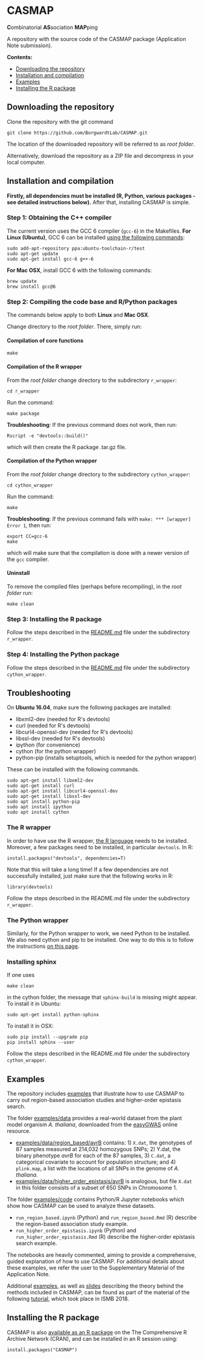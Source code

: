 # CASMAP
**C**ombinatorial **AS**sociation **MAP**ping

A repository with the source code of the CASMAP package (Application Note submission).

**Contents:**
+ [Downloading the repository](#downloading-the-repository)
+ [Installation and compilation](#installation-and-compilation)
+ [Examples](#examples)
+ [Installing the R package](#installing-the-r-package)


## Downloading the repository

Clone the repository with the git command
```
git clone https://github.com/BorgwardtLab/CASMAP.git
```
The location of the downloaded repository will be referred to as *root folder*.

Alternatively, download the repository as a ZIP file and decompress in your local computer.


## Installation and compilation

**Firstly, all dependencies must be installed (R, Python, various packages - see detailed instructions below).** After that, installing CASMAP is simple.

### Step 1: Obtaining the C++ compiler

The current version uses the GCC 6 compiler (`gcc-6`) in the Makefiles.
**For Linux (Ubuntu)**, GCC 6 can be installed [using the following commands](https://askubuntu.com/questions/746369/how-can-i-install-and-use-gcc-6-on-xenial/746480#746480):
```
sudo add-apt-repository ppa:ubuntu-toolchain-r/test
sudo apt-get update
sudo apt-get install gcc-6 g++-6
```

**For Mac OSX**, install GCC 6 with the following commands:
```
brew update
brew install gcc@6
```


### Step 2: Compiling the code base and R/Python packages

The commands below apply to both **Linux** and **Mac OSX**.

Change directory to the *root folder*. There, simply run:

#### Compilation of core functions

```
make
```

#### Compilation of the R wrapper

From the *root folder* change directory to the subdirectory `r_wrapper`:

```
cd r_wrapper
```

Run the command:

```
make package
```

**Troubleshooting**: If the previous command does not work, then run:

```
Rscript -e "devtools::build()"
```

which will then create the R package .tar.gz file.


#### Compilation of the Python wrapper

From the *root folder* change directory to the subdirectory `cython_wrapper`:

```
cd cython_wrapper
```

Run the command:

```
make
```

**Troubleshooting**: If the previous command fails with `make: *** [wrapper] Error 1`, then run:

```
export CC=gcc-6
make
```

which will make sure that the compilation is done with a newer version of the `gcc` compiler.


#### Uninstall

To remove the compiled files (perhaps before recompiling), in the *root folder* run:

```
make clean
```

### Step 3: Installing the R package

Follow the steps described in the [README.md](r_wrapper/README.md) file under the subdirectory `r_wrapper`.

### Step 4: Installing the Python package

Follow the steps described in the [README.md](cython_wrapper/README.md) file under the subdirectory `cython_wrapper`.


## Troubleshooting

On **Ubuntu 16.04**, make sure the following packages are installed:

 * libxml2-dev (needed for R's devtools)
 * curl (needed for R's devtools)
 * libcurl4-openssl-dev (needed for R's devtools)
 * libssl-dev (needed for R's devtools)
 * ipython (for convenience)
 * cython (for the python wrapper)
 * python-pip (installs setuptools, which is needed for the python wrapper)

These can be installed with the following commands.

```
sudo apt-get install libxml2-dev
sudo apt-get install curl
sudo apt-get install libcurl4-openssl-dev
sudo apt-get install libssl-dev
sudo apt install python-pip
sudo apt install ipython
sudo apt install cython
```


### The R wrapper

In order to have use the R wrapper, [the R language](https://cran.r-project.org/) needs to be installed. Moreover, a few packages need to be installed, in particular `devtools`. In R:


```
install.packages("devtools", dependencies=T)
```

Note that this will take a long time! If a few dependencies are not successfully installed, just make sure that the following works in R:


```
library(devtools)
```
Follow the steps described in the README.md file under the subdirectory `r_wrapper`.


### The Python wrapper

Similarly, for the Python wrapper to work, we need Python to be installed. We also need cython and pip to be installed. One way to do this is to follow the instructions [on this page](http://pip.readthedocs.io/en/stable/installing/).

### Installing sphinx

If one uses

```
make clean
```

in the cython folder, the message that `sphinx-build` is missing might appear. To install it in Ubuntu:

```
sudo apt-get install python-sphinx
```

To install it in OSX:

```
sudo pip install --upgrade pip
pip install sphinx --user
```

Follow the steps described in the README.md file under the subdirectory `cython_wrapper`.

## Examples

The repository includes [examples](examples) that illustrate how to use CASMAP to carry out region-based association studies and higher-order epistasis search.

The folder [examples/data](examples/data) provides a real-world dataset from the plant model organism *A. thaliana*, downloaded from the [easyGWAS](https://easygwas.ethz.ch/) online resource.

+ [examples/data/region_based/avrB](examples/data/region_based/avrB) contains: 1) `X.dat`, the genotypes of 87 samples measured at 214,032 homozygous SNPs; 2) Y.dat, the binary phenotype *avrB* for each of the 87 samples, 3) `C.dat`, a categorical covariate to account for population structure; and 4) `plink.map`, a list with the locations of all SNPs in the genome of *A. thaliana*.
+ [examples/data/higher_order_epistasis/avrB](examples/data/higher_order_epistasis/avrB) is analogous, but file `X.dat` in this folder consists of a subset of 650 SNPs in Chromosome 1.

The folder [examples/code](examples/code) contains Python/R Jupyter notebooks which show how CASMAP can be used to analyze these datasets.

+  `run_region_based.ipynb` (Python) and `run_region_based.Rmd` (R) describe the region-based association study example.
+ `run_higher_order_epistasis.ipynb` (Python) and `run_higher_order_epistasis.Rmd` (R) describe the higher-order epistasis search example.

The notebooks are heavily commented, aiming to provide a comprehensive, guided explanation of how to use CASMAP. For additional details about these examples, we refer the user to the Supplementary Material of the Application Note.

Additional [examples](https://www.ethz.ch/content/dam/ethz/special-interest/bsse/borgwardt-lab/Projects/ISMB18-tutorial/casmap_tutorial.zip), as well as [slides](https://www.ethz.ch/content/dam/ethz/special-interest/bsse/borgwardt-lab/Projects/ISMB18-tutorial/module1.pdf) describing the theory behind the methods included in CASMAP, can be found as part of the material of the following [tutorial](https://www.bsse.ethz.ch/mlcb/education/tutorial-ismb18.html), which took place in ISMB 2018.


## Installing the R package


CASMAP is also [available as an R package](https://cran.r-project.org/web/packages/CASMAP/index.html)
 on the The Comprehensive R Archive Network (CRAN), and can be installed in an R session using:

```
install.packages("CASMAP")
```
